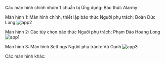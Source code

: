 Các màn hình chính nhóm 1 chuẩn bị
Ứng dụng: Báo thức Alarmy
 
Màn hình 1: Màn hình chính, thiết lập báo thức
Người phụ trách: Đoàn Đức Long
![app2](https://user-images.githubusercontent.com/58048581/97398654-2a0adb80-191e-11eb-8d3f-9e0c92c25d39.gif)


Màn hình 2: Các tùy chọn báo thức
Người phụ trách: Phạm Đào Hoàng Long 
![app1](https://user-images.githubusercontent.com/58048581/97398605-165f7500-191e-11eb-84ed-d27628cac077.gif)

 
Màn hình 3: Màn hình Settings
Người phụ trách: Vũ Oanh
![app3](https://user-images.githubusercontent.com/58048581/97398664-2d9e6280-191e-11eb-9ed4-bc39bea41ce0.gif)
 
 
Các màn hình khác:



